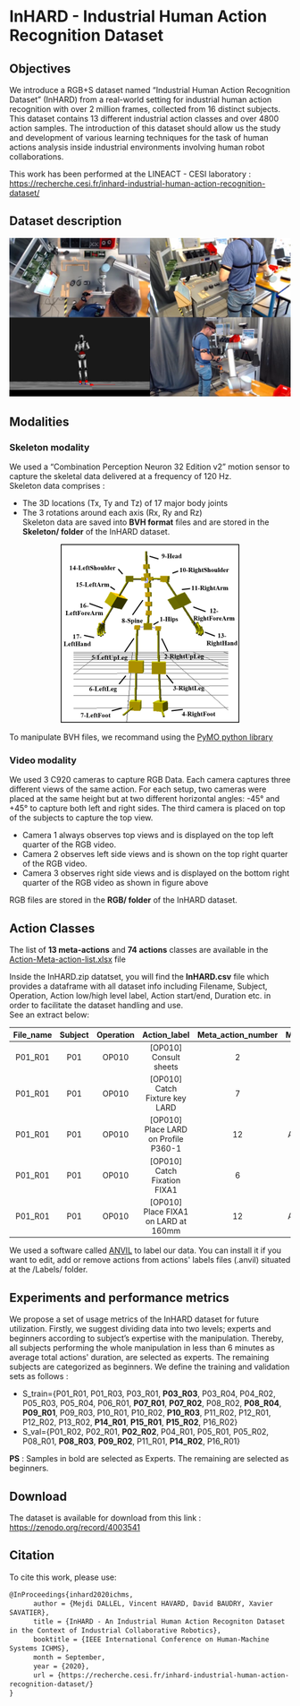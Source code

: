 # InHARD - Industrial Human Action Recognition Dataset  

## Objectives
We introduce a RGB+S dataset named “Industrial Human Action Recognition Dataset” (InHARD) from a real-world setting for industrial human action recognition with over 2 million frames, collected from 16 distinct subjects. This dataset contains 13 different industrial action classes and over 4800 action samples. The introduction of this dataset should allow us the study and development of various learning techniques for the task of human actions analysis inside industrial environments involving human robot collaborations.

This work has been performed at the LINEACT - CESI laboratory : https://recherche.cesi.fr/inhard-industrial-human-action-recognition-dataset/

## Dataset description

![dataset example](rsc/InHard_dataset.png)

## Modalities  
### Skeleton modality 
We used a “Combination Perception Neuron 32 Edition v2” motion sensor to capture the skeletal data delivered at a frequency of 120 Hz.  
Skeleton data comprises :
* The 3D locations (Tx, Ty and Tz) of 17 major body joints
* The 3 rotations around each axis (Rx, Ry and Rz)  
Skeleton data are saved into **BVH format** files and are stored in the **Skeleton/ folder** of the InHARD dataset.  

<p align="center">
	<img src="rsc/Skeleton-joints-hierarchy.png" alt="Skeleton-joints-hierarchy">
</p>

To manipulate BVH files, we recommand using the [PyMO python library](https://github.com/omimo/PyMO/)

### Video modality
We used 3 C920 cameras to capture RGB Data. Each camera captures three different views of the same action. For each setup, two cameras were placed at the same height but at two different horizontal angles: -45° and +45° to capture both left and right sides. The third camera is placed on top of the subjects to capture the top view. 

* Camera 1 always observes top views and is displayed on the top left quarter of the RGB video. 
* Camera 2 observes left side views and is shown on the top right quarter of the RGB video. 
* Camera 3 observes right side views and is displayed on the bottom right quarter of the RGB video as shown in figure above

RGB files are stored in the **RGB/ folder** of the InHARD dataset.

## Action Classes
The list of **13 meta-actions** and **74 actions** classes are available in the [Action-Meta-action-list.xlsx](rsc/Action-Meta-action-list.xlsx) file

Inside the InHARD.zip datatset, you will find the **InHARD.csv** file which provides a dataframe with all dataset info including Filename, Subject, Operation, Action low/high level label, Action start/end, Duration etc. in order to facilitate the dataset handling and use.  
See an extract below:  

| File_name | Subject | Operation | Action_label | Meta_action_number | Meta_action_label | Action_start_bvh_frame | Action_end_bvh_frame | Action_start_rgb_sec | Action_end_rgb_sec | Action_start_rgb_frame | Action_end_rgb_frame | Duration_sec | 
|:-------------:|:-------------:|:-----------------------------:|:-------------:|:-------------:|:-------------:|:-------------:|:-------------:|:-------------:|:-------------:|:-------------:|:-------------:|:-----:|
| P01_R01 | P01 | OP010 | [OP010] Consult sheets | 2 | Consult sheets | 323 | 1071 | 2.72 | 9.00 | 68 | 225 | 6.28 | 
| P01_R01 | P01 | OP010 | [OP010] Catch Fixture key  LARD | 7 | Picking left | 1342 | 1528 | 11.28 | 12.84 | 282 | 321 | 1.56 | 
| P01_R01 | P01 | OP010 | [OP010] Place LARD on Profile P360-1 | 12 | Assemble system | 1647 | 2247 | 13.84 | 18.88 | 346 | 472 | 5.04 | 
| P01_R01 | P01 | OP010 | [OP010] Catch Fixation FIXA1 | 6 | Picking in front | 2775 | 3028 | 23.32 | 25.44 | 583 | 636 | 2.12 | 
| P01_R01 | P01 | OP010 | [OP010] Place FIXA1 on LARD at 160mm | 12 | Assemble system | 3151 | 3428 | 26.48 | 28.80 | 662 | 720 | 2.32 | 

We used a software called [ANVIL](https://www.anvil-software.org/) to label our data. You can install it if you want to edit, add or remove actions from actions' labels files (.anvil) situated at the /Labels/ folder.

## Experiments and performance metrics

We propose a set of usage metrics of the InHARD dataset for future utilization. 
Firstly, we suggest dividing data into two levels; experts and beginners according to subject’s expertise with the manipulation. 
Thereby, all subjects performing the whole manipulation in less than 6 minutes as average total actions' duration, are selected as experts. The remaining subjects are categorized as beginners. 
We define the training and validation sets as follows :
* S_train={P01_R01, P01_R03, P03_R01, **P03_R03**, P03_R04, P04_R02, P05_R03, P05_R04, P06_R01, **P07_R01**, **P07_R02**, P08_R02, **P08_R04**, **P09_R01**, P09_R03, P10_R01, P10_R02, **P10_R03**, P11_R02, P12_R01, P12_R02, P13_R02, **P14_R01**, **P15_R01**, **P15_R02**, P16_R02}
* S_val={P01_R02, P02_R01, **P02_R02**, P04_R01, P05_R01, P05_R02, P08_R01, **P08_R03**, **P09_R02**, P11_R01, **P14_R02**, P16_R01}

**PS** : Samples in bold are selected as Experts. The remaining are selected as beginners.  

## Download

The dataset is available for download from this link : https://zenodo.org/record/4003541

## Citation
To cite this work, please use:
``` 
@InProceedings{inhard2020ichms,
      author = {Mejdi DALLEL, Vincent HAVARD, David BAUDRY, Xavier SAVATIER},
      title = {InHARD - An Industrial Human Action Recogniton Dataset in the Context of Industrial Collaborative Robotics},
      booktitle = {IEEE International Conference on Human-Machine Systems ICHMS},
      month = September,
      year = {2020},
      url = {https://recherche.cesi.fr/inhard-industrial-human-action-recognition-dataset/}
}
```
